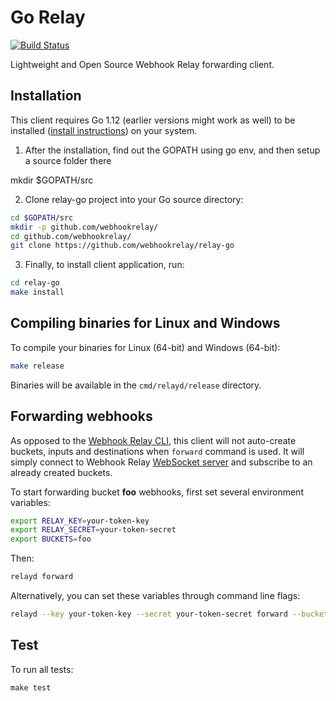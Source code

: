 # Go Relay 

[![Build Status](https://drone-kr.webrelay.io/api/badges/webhookrelay/relay-go/status.svg)](https://drone-kr.webrelay.io/webhookrelay/relay-go)

Lightweight and Open Source Webhook Relay forwarding client.


## Installation

This client requires Go 1.12 (earlier versions might work as well) to be installed ([install instructions](https://golang.org/doc/install)) on your system.

1.  After the installation, find out the GOPATH using go env, and then setup a source folder there

mkdir $GOPATH/src

2. Clone relay-go project into your Go source directory:

```bash
cd $GOPATH/src
mkdir -p github.com/webhookrelay/
cd github.com/webhookrelay/
git clone https://github.com/webhookrelay/relay-go
```

3. Finally, to install client application, run:

```bash
cd relay-go
make install
```

## Compiling binaries for Linux and Windows

To compile your binaries for Linux (64-bit) and Windows (64-bit):

```bash
make release
```

Binaries will be available in the `cmd/relayd/release` directory.

## Forwarding webhooks

As opposed to the [Webhook Relay CLI](https://webhookrelay.com/v1/installation/cli), this client will not auto-create buckets, inputs and destinations when `forward` command is used. It will simply connect to Webhook Relay [WebSocket server](https://webhookrelay.com/v1/guide/socket-server) and subscribe to an already created buckets. 

To start forwarding bucket **foo** webhooks, first set several environment variables:

```bash
export RELAY_KEY=your-token-key
export RELAY_SECRET=your-token-secret
export BUCKETS=foo
```

Then:

```bash
relayd forward
```

Alternatively, you can set these variables through command line flags:

```bash
relayd --key your-token-key --secret your-token-secret forward --bucket foo
```

## Test

To run all tests:

```
make test
```
